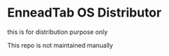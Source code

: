 # EnneadTab OS Distributor


this is for distribution purpose only



This repo is not maintained manually


